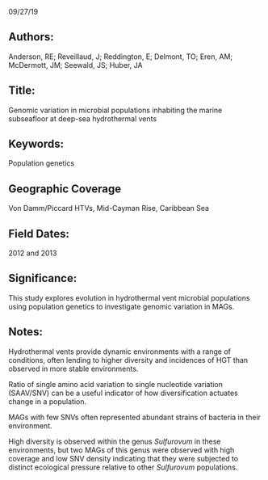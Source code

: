 09/27/19
## Authors:
Anderson, RE; Reveillaud, J; Reddington, E; Delmont, TO; Eren, AM; McDermott, JM; Seewald, JS; Huber, JA
## Title:
Genomic variation in microbial populations inhabiting the marine subseafloor at deep-sea hydrothermal vents
## Keywords:
Population genetics
## Geographic Coverage
Von Damm/Piccard HTVs, Mid-Cayman Rise, Caribbean Sea
## Field Dates:
2012 and 2013
## Significance:
This study explores evolution in hydrothermal vent microbial populations using population genetics to investigate genomic variation in MAGs.

## Notes:
Hydrothermal vents provide dynamic environments with a range of conditions, often lending to higher diversity and incidences of HGT than observed in more stable environments.

Ratio of single amino acid variation to single nucleotide variation (SAAV/SNV) can be a useful indicator of how diversification actuates change in a population.

MAGs with few SNVs often represented abundant strains of bacteria in their environment.

High diversity is observed within the genus *Sulfurovum* in these environments, but two MAGs of this genus were observed with high coverage and low SNV density indicating that they were subjected to distinct ecological pressure relative to other *Sulfurovum* populations.
